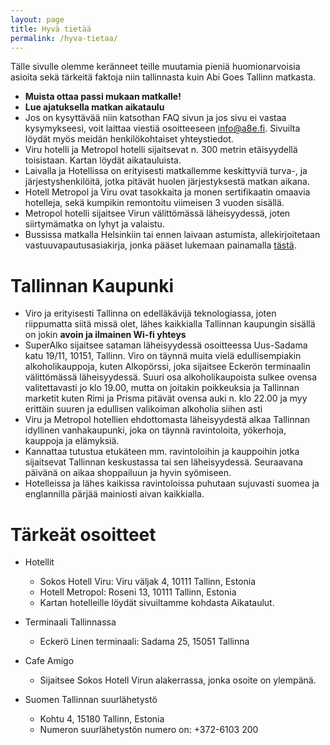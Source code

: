 ```yaml
---
layout: page
title: Hyvä tietää
permalink: /hyva-tietaa/
---
```


Tälle sivulle olemme keränneet teille muutamia pieniä huomionarvoisia asioita sekä tärkeitä faktoja niin tallinnasta kuin Abi Goes Tallinn matkasta. 

  * **Muista ottaa passi mukaan matkalle!**
  * **Lue ajatuksella matkan aikataulu**
  * Jos on kysyttävää niin katsothan FAQ sivun ja jos sivu ei vastaa kysymykseesi, voit laittaa viestiä osoitteeseen info@a8e.fi. Sivuilta löydät myös meidän henkilökohtaiset yhteystiedot.
  * Viru hotelli ja Metropol hotelli sijaitsevat n. 300 metrin etäisyydellä toisistaan. Kartan löydät aikatauluista.
  * Laivalla ja Hotellissa on erityisesti matkallemme keskittyviä turva-, ja järjestyshenkilöitä, jotka pitävät huolen järjestyksestä matkan aikana.
  * Hotell Metropol ja Viru ovat tasokkaita ja monen sertifikaatin omaavia hotelleja, sekä kumpikin remontoitu viimeisen 3 vuoden sisällä.
  * Metropol hotelli sijaitsee Virun välittömässä läheisyydessä, joten siirtymämatka on lyhyt ja valaistu.
  * Bussissa matkalla Helsinkiin tai ennen laivaan astumista, allekirjoitetaan vastuuvapautusasiakirja, jonka pääset lukemaan painamalla [tästä](http://pea.nu:4000/assets/images/Vastuuvapautusasiakirja.pdf).

Tallinnan Kaupunki
===================

  * Viro ja erityisesti Tallinna on edelläkävijä teknologiassa, joten riippumatta siitä missä olet, lähes kaikkialla Tallinnan kaupungin sisällä on jokin **avoin ja ilmainen Wi-fi yhteys**
  * SuperAlko sijaitsee sataman läheisyydessä osoitteessa Uus-Sadama katu 19/11, 10151, Tallinn. Viro on täynnä muita vielä edullisempiakin alkoholikauppoja, kuten Alkopörssi, joka sijaitsee Eckerön terminaalin välittömässä läheisyydessä.
Suuri osa alkoholikaupoista sulkee ovensa valitettavasti jo klo 19.00, mutta on joitakin poikkeuksia ja Tallinnan marketit kuten Rimi ja Prisma pitävät ovensa auki n. klo 22.00 ja myy erittäin suuren ja edullisen valikoiman alkoholia siihen asti
  * Viru ja Metropol hotellien ehdottomasta läheisyydestä alkaa Tallinnan idyllinen vanhakaupunki, joka on täynnä ravintoloita, yökerhoja, kauppoja ja elämyksiä.
  * Kannattaa tutustua etukäteen mm. ravintoloihin ja kauppoihin jotka sijaitsevat Tallinnan keskustassa tai sen läheisyydessä. Seuraavana päivänä on aikaa shoppailuun ja hyvin syömiseen.
  * Hotelleissa ja lähes kaikissa ravintoloissa puhutaan sujuvasti suomea ja englannilla pärjää mainiosti aivan kaikkialla.


Tärkeät osoitteet
==================

  * Hotellit
    * Sokos Hotell Viru: Viru väljak 4, 10111 Tallinn, Estonia
    * Hotell Metropol: Roseni 13, 10111 Tallinn, Estonia
    * Kartan hotelleille löydät sivuiltamme kohdasta Aikataulut.
 
  * Terminaali Tallinnassa 
    * Eckerö Linen terminaali: Sadama 25, 15051 Tallinna

  * Cafe Amigo
    * Sijaitsee Sokos Hotell Virun alakerrassa, jonka osoite on ylempänä.

  * Suomen Tallinnan suurlähetystö
    * Kohtu 4, 15180 Tallinn, Estonia
    * Numeron suurlähetystön numero on: +372-6103 200



